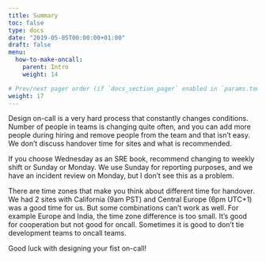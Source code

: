 ```yaml
---
title: Summary
toc: false
type: docs
date: "2019-05-05T00:00:00+01:00"
draft: false
menu:
  how-to-make-oncall:
    parent: Intro
    weight: 14

# Prev/next pager order (if `docs_section_pager` enabled in `params.toml`)
weight: 17
---
```


Design on-call is a very hard process that constantly changes conditions. Number of people in teams is changing quite often, and you can add more people during hiring and remove people from the team and that isn’t easy. We don’t discuss handover time for sites and what is recommended.

If you choose Wednesday as an SRE book, recommend changing to weekly shift or Sunday or Monday. We use Sunday for reporting purposes, and we have an incident review on Monday, but I don’t see this as a problem.

There are time zones that make you think about different time for handover. We had 2 sites with California (9am PST) and Central Europe (6pm UTC+1) was a good time for us. But some combinations can’t work as well. For example Europe and India, the time zone difference is too small. It’s good for cooperation but not good for oncall. Sometimes it is good to don’t tie development teams to oncall teams.

Good luck with designing your fist on-call!

